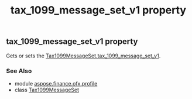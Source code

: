 ﻿---
title: tax_1099_message_set_v1 property
second_title: Aspose.Finance for Python via .NET API References
description: 
type: docs
weight: 30
url: /python-net/aspose.finance.ofx.profile/tax1099messageset/tax_1099_message_set_v1/
is_root: false
---

## tax_1099_message_set_v1 property


Gets or sets the [Tax1099MessageSet.tax_1099_message_set_v1](/finance/python-net/aspose.finance.ofx.profile/tax1099messageset#tax_1099_message_set_v1).

### See Also
* module [aspose.finance.ofx.profile](../../)
* class [Tax1099MessageSet](/finance/python-net/aspose.finance.ofx.profile/tax1099messageset)
